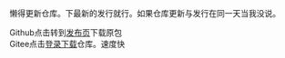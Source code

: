 懒得更新仓库。下最新的发行就行。如果仓库更新与发行在同一天当我没说。  

Github点击转到[发布页](https://github.com/apples1949/douban-l4d2-plugins-set/releases/tag/beifen)下载原包  
Gitee点击[登录下载](https://gitee.com/apples1949/douban-l4d2-plugins-set/repository/archive/main.zip)仓库。速度快  
